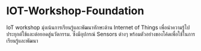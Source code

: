 # IOT-Workshop-Foundation
IoT workshop มุ่งเน้นการเรียนรู้และพัฒนาทักษะด้าน Internet of Things เพื่อนำความรู้ไปประยุกต์ใช้และต่อยอดสู่นวัตกรรม.
ซึ่งมีอุปกรณ์ Sensors ต่างๆ พร้อมตัวอย่างของโค้ดเพื่อใช้ในการเรียนรู้และพัฒนา

